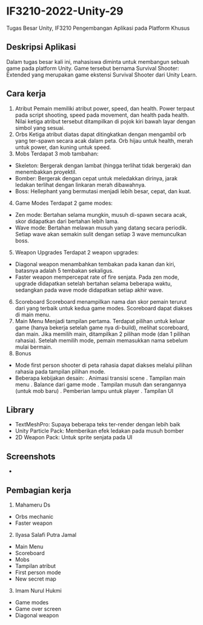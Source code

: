 # IF3210-2022-Unity-29

Tugas Besar Unity, IF3210 Pengembangan Aplikasi pada Platform Khusus

## Deskripsi Aplikasi

Dalam tugas besar kali ini, mahasiswa diminta untuk membangun sebuah game pada platform Unity. Game tersebut bernama Survival Shooter: Extended yang merupakan game ekstensi Survival Shooter dari Unity Learn.

## Cara kerja

1. Atribut
Pemain memiliki atribut power, speed, dan health. Power terpaut pada script shooting, speed pada movement, dan health pada health.
Nilai ketiga atribut tersebut ditampilkan di pojok kiri bawah layar dengan simbol yang sesuai.
2. Orbs
Ketiga atribut diatas dapat ditingkatkan dengan mengambil orb yang ter-spawn secara acak dalam peta. Orb hijau untuk health, merah untuk power, dan kuning untuk speed.
3. Mobs
Terdapat 3 mob tambahan:
- Skeleton: Bergerak dengan lambat (hingga terlihat tidak bergerak) dan menembakkan proyektil.
- Bomber: Bergerak dengan cepat untuk meledakkan dirinya, jarak ledakan terlihat dengan linkaran merah dibawahnya.
- Boss: Hellephant yang bermutasi menjadi lebih besar, cepat, dan kuat.
4. Game Modes
Terdapat 2 game modes:
- Zen mode: Bertahan selama mungkin, musuh di-spawn secara acak, skor didapatkan dari bertahan lebih lama.
- Wave mode: Bertahan melawan musuh yang datang secara periodik. Setiap wave akan semakin sulit dengan setiap 3 wave memunculkan boss.
5. Weapon Upgrades
Terdapat 2 weapon upgrades:
- Diagonal weapon menambahkan tembakan pada kanan dan kiri, batasnya adalah 5 tembakan sekaligus.
- Faster weapon mempercepat rate of fire senjata.
Pada zen mode, upgrade didapatkan setelah bertahan selama beberapa waktu, sedangkan pada wave mode didapatkan setiap akhir wave.
6. Scoreboard
Scoreboard menampilkan nama dan skor pemain terurut dari yang terbaik untuk kedua game modes. Scoreboard dapat diakses di main menu.
7. Main Menu
Menjadi tampilan pertama. Terdapat pilihan untuk keluar game (hanya bekerja setelah game nya di-build), melihat scoreboard, dan main. Jika memilih main, ditampilkan 2 pilihan mode (dan 1 pilihan rahasia). Setelah memilih mode, pemain memasukkan nama sebelum mulai bermain.
8. Bonus
- Mode first person shooter di peta rahasia dapat diakses melalui pilihan rahasia pada tampilan pilihan mode.
- Beberapa kebijakan desain:
. Animasi transisi scene
. Tampilan main menu
. Balance dari game mode
. Tampilan musuh dan serangannya (untuk mob baru)
. Pemberian lampu untuk player
. Tampilan UI

## Library

- TextMeshPro: Supaya beberapa teks ter-render dengan lebih baik
- Unity Particle Pack: Memberikan efek ledakan pada musuh bomber
- 2D Weapon Pack: Untuk sprite senjata pada UI

## Screenshots

- 

## Pembagian kerja

1. Mahameru Ds
- Orbs mechanic
- Faster weapon
2. Ilyasa Salafi Putra Jamal
- Main Menu
- Scoreboard
- Mobs
- Tampilan atribut
- First person mode
- New secret map
3. Imam Nurul Hukmi
- Game modes
- Game over screen
- Diagonal weapon

